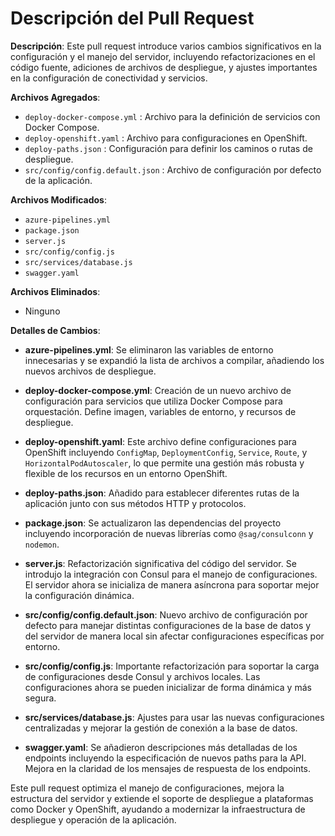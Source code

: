 # Descripción del Pull Request

**Descripción**: Este pull request introduce varios cambios significativos en la configuración y el manejo del servidor, incluyendo refactorizaciones en el código fuente, adiciones de archivos de despliegue, y ajustes importantes en la configuración de conectividad y servicios.

**Archivos Agregados**:
- `deploy-docker-compose.yml` : Archivo para la definición de servicios con Docker Compose.
- `deploy-openshift.yaml` : Archivo para configuraciones en OpenShift.
- `deploy-paths.json` : Configuración para definir los caminos o rutas de despliegue.
- `src/config/config.default.json` : Archivo de configuración por defecto de la aplicación.

**Archivos Modificados**:
- `azure-pipelines.yml`
- `package.json`
- `server.js`
- `src/config/config.js`
- `src/services/database.js`
- `swagger.yaml`

**Archivos Eliminados**:
- Ninguno

**Detalles de Cambios**:

- **azure-pipelines.yml**: Se eliminaron las variables de entorno innecesarias y se expandió la lista de archivos a compilar, añadiendo los nuevos archivos de despliegue.

- **deploy-docker-compose.yml**: Creación de un nuevo archivo de configuración para servicios que utiliza Docker Compose para orquestación. Define imagen, variables de entorno, y recursos de despliegue.

- **deploy-openshift.yaml**: Este archivo define configuraciones para OpenShift incluyendo `ConfigMap`, `DeploymentConfig`, `Service`, `Route`, y `HorizontalPodAutoscaler`, lo que permite una gestión más robusta y flexible de los recursos en un entorno OpenShift.

- **deploy-paths.json**: Añadido para establecer diferentes rutas de la aplicación junto con sus métodos HTTP y protocolos.

- **package.json**: Se actualizaron las dependencias del proyecto incluyendo incorporación de nuevas librerías como `@sag/consulconn` y `nodemon`.

- **server.js**: Refactorización significativa del código del servidor. Se introdujo la integración con Consul para el manejo de configuraciones. El servidor ahora se inicializa de manera asíncrona para soportar mejor la configuración dinámica.

- **src/config/config.default.json**: Nuevo archivo de configuración por defecto para manejar distintas configuraciones de la base de datos y del servidor de manera local sin afectar configuraciones específicas por entorno.

- **src/config/config.js**: Importante refactorización para soportar la carga de configuraciones desde Consul y archivos locales. Las configuraciones ahora se pueden inicializar de forma dinámica y más segura.

- **src/services/database.js**: Ajustes para usar las nuevas configuraciones centralizadas y mejorar la gestión de conexión a la base de datos.

- **swagger.yaml**: Se añadieron descripciones más detalladas de los endpoints incluyendo la especificación de nuevos paths para la API. Mejora en la claridad de los mensajes de respuesta de los endpoints.

Este pull request optimiza el manejo de configuraciones, mejora la estructura del servidor y extiende el soporte de despliegue a plataformas como Docker y OpenShift, ayudando a modernizar la infraestructura de despliegue y operación de la aplicación.